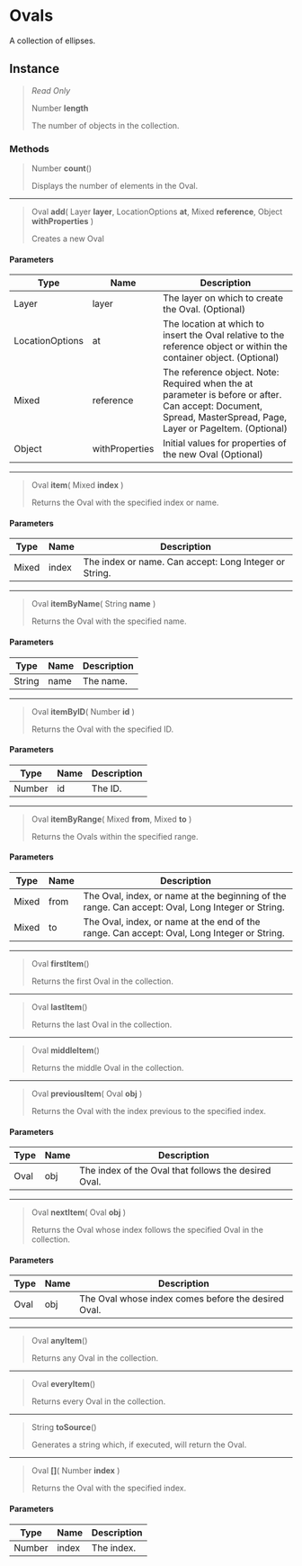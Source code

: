 # Ovals
A collection of ellipses.

## Instance
> *Read Only* 
> 
> Number **length** 
>
> The number of objects in the collection.

### Methods
> Number **count**()
> 
> Displays the number of elements in the Oval.
*** 
> Oval **add**( Layer **layer**, LocationOptions **at**, Mixed **reference**, Object **withProperties** )
> 
> Creates a new Oval
#### Parameters
| Type | Name | Description |
|---|---|---|
| Layer | layer | The layer on which to create the Oval. (Optional) |
| LocationOptions | at | The location at which to insert the Oval relative to the reference object or within the container object. (Optional) |
| Mixed | reference | The reference object. Note: Required when the at parameter is before or after. Can accept: Document, Spread, MasterSpread, Page, Layer or PageItem. (Optional) |
| Object | withProperties | Initial values for properties of the new Oval (Optional) |

*** 
> Oval **item**( Mixed **index** )
> 
> Returns the Oval with the specified index or name.
#### Parameters
| Type | Name | Description |
|---|---|---|
| Mixed | index | The index or name. Can accept: Long Integer or String. |

*** 
> Oval **itemByName**( String **name** )
> 
> Returns the Oval with the specified name.
#### Parameters
| Type | Name | Description |
|---|---|---|
| String | name | The name. |

*** 
> Oval **itemByID**( Number **id** )
> 
> Returns the Oval with the specified ID.
#### Parameters
| Type | Name | Description |
|---|---|---|
| Number | id | The ID. |

*** 
> Oval **itemByRange**( Mixed **from**, Mixed **to** )
> 
> Returns the Ovals within the specified range.
#### Parameters
| Type | Name | Description |
|---|---|---|
| Mixed | from | The Oval, index, or name at the beginning of the range. Can accept: Oval, Long Integer or String. |
| Mixed | to | The Oval, index, or name at the end of the range. Can accept: Oval, Long Integer or String. |

*** 
> Oval **firstItem**()
> 
> Returns the first Oval in the collection.
*** 
> Oval **lastItem**()
> 
> Returns the last Oval in the collection.
*** 
> Oval **middleItem**()
> 
> Returns the middle Oval in the collection.
*** 
> Oval **previousItem**( Oval **obj** )
> 
> Returns the Oval with the index previous to the specified index.
#### Parameters
| Type | Name | Description |
|---|---|---|
| Oval | obj | The index of the Oval that follows the desired Oval. |

*** 
> Oval **nextItem**( Oval **obj** )
> 
> Returns the Oval whose index follows the specified Oval in the collection.
#### Parameters
| Type | Name | Description |
|---|---|---|
| Oval | obj | The Oval whose index comes before the desired Oval. |

*** 
> Oval **anyItem**()
> 
> Returns any Oval in the collection.
*** 
> Oval **everyItem**()
> 
> Returns every Oval in the collection.
*** 
> String **toSource**()
> 
> Generates a string which, if executed, will return the Oval.
*** 
> Oval **[]**( Number **index** )
> 
> Returns the Oval with the specified index.
#### Parameters
| Type | Name | Description |
|---|---|---|
| Number | index | The index. |


